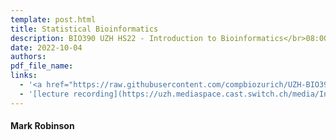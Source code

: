 ```yaml
---
template: post.html
title: Statistical Bioinformatics
description: BIO390 UZH HS22 - Introduction to Bioinformatics</br>08:00-09:45 @ UZH Irchel Y03-G-85
date: 2022-10-04
authors:
pdf_file_name: 
links:
  - '<a href="https://raw.githubusercontent.com/compbiozurich/UZH-BIO390/main/course-material/2022-10-04___Mark-Robinson__Statistics-Bioinformatics__UZH-BIO390-HS22-lecture-03.pdf" target="_blank">[2022 lecture slides]</a>'
  - '[lecture recording](https://uzh.mediaspace.cast.switch.ch/media/Introduction+to+Bioinformatics+-+Lecture+03A+Statistical+Bioinformatics/0_1nla51gy)'
---
```


#### Mark Robinson

<!--more-->

